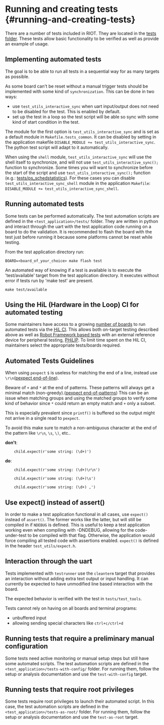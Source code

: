 Running and creating tests                        {#running-and-creating-tests}
==========================

There are a number of tests included in RIOT. They are located in the
[tests folder](https://github.com/RIOT-OS/RIOT/tree/master/tests). These tests
allow basic functionality to be verified as well as provide an example of
usage.


Implementing automated tests
----------------------------

The goal is to be able to run all tests in a sequential way for as many targets
as possible.

As some board can't be reset without a manual trigger tests should be implemented
with some kind of `synchronization`. This can be done in two ways:

- use `test_utils_interactive_sync` when uart input/output does not need to be
  disabled for the test. This is enabled by default.
- set up the test in a loop so the test script will be able so sync with some kind
  of start condition in the test.

The module for the first option is `test_utils_interactive_sync` and is set as a
default module in `Makefile.tests_common`. It can be disabled by setting in the
application makefile `DISABLE_MODULE += test_utils_interactive_sync`. The python
test script will adapt to it automatically.

When using the `shell` module, `test_utils_interactive_sync` will use the shell
itself to synchronize, and will not use `test_utils_interactive_sync();` function
to synchronize. Some times you will want to synchronize before the start of the
script and use `test_utils_interactive_sync();` function (e.g.:
[tests/ps_schedstatistics](tests/ps_schedstatistics/main.c)). For these cases
you can disable `test_utils_interactive_sync_shell` module in the application
`Makefile`: `DISABLE_MODULE += test_utils_interactive_sync_shell`.


Running automated tests
-----------------------

Some tests can be performed automatically. The test automation scripts are
defined in the `<test_application>/tests/` folder. They are written in python
and interact through the uart with the test application code running on a
board to do the validation. It is recommended to flash the board with the
test just before running it because some platforms cannot be reset while
testing.

From the test application directory run:

    BOARD=<board_of_your_choice> make flash test


An automated way of knowing if a test is available is to execute the
'test/available' target from the test application directory.
It executes without error if tests run by 'make test' are present.

    make test/available


Using the HiL (Hardware in the Loop) CI for automated testing
-------------------------------------------------------------

Some maintainers have access to a growing
[number of boards](https://hil.riot-os.org/jenkins/labelsdashboard/) to run
automated tests via the [HiL CI](https://hil.riot-os.org/jenkins/).
This allows both on-target testing described above as well as
[Robot Framework based tests](https://github.com/RIOT-OS/RobotFW-tests) with an
external reference device for peripheral testing,
[PHiLIP](https://github.com/riot-appstore/PHiLIP).
To limit time spent on the HiL CI, maintainers select the appropriate
tests/boards required.


Automated Tests Guidelines
--------------------------


When using `pexpect` `$` is useless for matching the end of a line, instead use
`\r\n`([pexpect end-of-line](https://pexpect.readthedocs.io/en/stable/overview.html#find-the-end-of-line-cr-lf-conventions)).

Beware of `+` and `*` at the end of patterns. These patterns will always get
a minimal match (non-greedy).([pexpect end-of-patterns](https://pexpect.readthedocs.io/en/stable/overview.html#beware-of-and-at-the-end-of-patterns))
This can be an issue when matching groups and using the matched groups to verify
some kind of behavior since `*` could return an empty match and `+` only a subset.

This is especially prevalent since `printf()` is buffered so the output might not
arrive in a single read to `pexpect`.

To avoid this make sure to match a non-ambiguous character at the end of the
pattern like `\r\n`, `\s`, `\)`, etc..

**don't**:

~~~~
    child.expect(r'some string: (\d+)')
~~~~

**do**:

~~~
    child.expect(r'some string: (\d+)\r\n')
~~~
~~~
    child.expect(r'some string: (\d+)\s')
~~~
~~~
    child.expect(r'some string: (\d+) ,')
~~~

Use expect() instead of assert()
--------------------------------

In order to make a test application functional in all cases, use `expect()`
instead of `assert()`. The former works like the latter, but will still be
compiled in if `NDEBUG` is defined. This is useful to keep a test application
working even when compiling with -DNDEBUG, allowing for the code-under-test to
be compiled with that flag.  Otherwise, the application would force compiling
all tested code with assertions enabled.
`expect()` is defined in the header `test_utils/expect.h`.

Interaction through the uart
----------------------------

Tests implemented with `testrunner` use the `cleanterm` target that
provides an interaction without adding extra text output or input handling.
It can currently be expected to have unmodified line based interaction with the
board.

The expected behavior is verified with the test in `tests/test_tools`.

Tests cannot rely on having on all boards and terminal programs:
* unbuffered input
* allowing sending special characters like `ctrl+c/ctrl+d`


Running tests that require a preliminary manual configuration
-------------------------------------------------------------

Some tests need active monitoring or manual setup steps but still have some
automated scripts. The test automation scripts are defined in the
`<test_application>/tests-with-config/` folder.
For running them, follow the setup or analysis documentation and use the
`test-with-config` target.

Running tests that require root privileges
------------------------------------------

Some tests require root privileges to launch their automated script. In this
case, the test automation scripts are defined in the
`<test_application>/tests-as-root/` folder.
For running them, follow the setup or analysis documentation and use the
`test-as-root` target.
